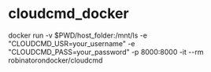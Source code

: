 # cloudcmd_docker
 
docker run -v $PWD/host_folder:/mnt/ls -e  "CLOUDCMD_USR=your_username" -e "CLOUDCMD_PASS=your_password" -p 8000:8000 -it --rm  robinatorondocker/cloudcmd